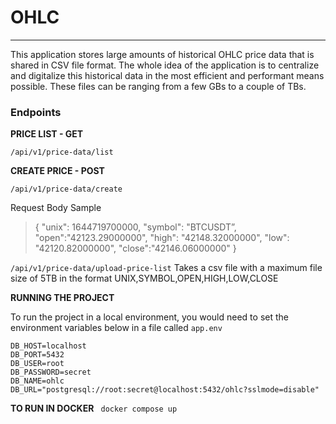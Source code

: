 # OHLC

---

This application stores large amounts of historical OHLC price data that is shared in CSV file format. The whole idea of the application is to centralize and digitalize this historical data in the most efficient and performant means possible. These files can be ranging from a few GBs to a couple of TBs.

### Endpoints

**PRICE LIST - GET**

`/api/v1/price-data/list`

**CREATE PRICE - POST**

`/api/v1/price-data/create`

Request Body Sample

> {
> "unix": 1644719700000,
> "symbol": "BTCUSDT”,
> "open":"42123.29000000",
> "high": "42148.32000000",
> "low": "42120.82000000",
> "close":"42146.06000000"
> }

`/api/v1/price-data/upload-price-list`
Takes a csv file with a maximum file size of 5TB in the format UNIX,SYMBOL,OPEN,HIGH,LOW,CLOSE

**RUNNING THE PROJECT**

To run the project in a local environment, you would need to set the environment variables below in a file called `app.env`

```
DB_HOST=localhost
DB_PORT=5432
DB_USER=root
DB_PASSWORD=secret
DB_NAME=ohlc
DB_URL="postgresql://root:secret@localhost:5432/ohlc?sslmode=disable"
```

**TO RUN IN DOCKER**
` docker compose up`
